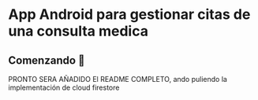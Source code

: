 # App Android para gestionar citas de una consulta medica

## Comenzando 🚀

PRONTO SERA AÑADIDO El README COMPLETO, ando puliendo la implementación de cloud firestore
